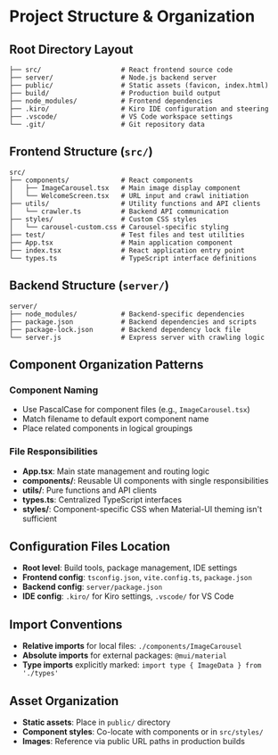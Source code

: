 # Project Structure & Organization

## Root Directory Layout

```
├── src/                    # React frontend source code
├── server/                 # Node.js backend server
├── public/                 # Static assets (favicon, index.html)
├── build/                  # Production build output
├── node_modules/           # Frontend dependencies
├── .kiro/                  # Kiro IDE configuration and steering
├── .vscode/                # VS Code workspace settings
└── .git/                   # Git repository data
```

## Frontend Structure (`src/`)

```
src/
├── components/             # React components
│   ├── ImageCarousel.tsx   # Main image display component
│   └── WelcomeScreen.tsx   # URL input and crawl initiation
├── utils/                  # Utility functions and API clients
│   └── crawler.ts          # Backend API communication
├── styles/                 # Custom CSS styles
│   └── carousel-custom.css # Carousel-specific styling
├── test/                   # Test files and test utilities
├── App.tsx                 # Main application component
├── index.tsx               # React application entry point
└── types.ts                # TypeScript interface definitions
```

## Backend Structure (`server/`)

```
server/
├── node_modules/           # Backend-specific dependencies
├── package.json            # Backend dependencies and scripts
├── package-lock.json       # Backend dependency lock file
└── server.js               # Express server with crawling logic
```

## Component Organization Patterns

### Component Naming
- Use PascalCase for component files (e.g., `ImageCarousel.tsx`)
- Match filename to default export component name
- Place related components in logical groupings

### File Responsibilities
- **App.tsx**: Main state management and routing logic
- **components/**: Reusable UI components with single responsibilities
- **utils/**: Pure functions and API clients
- **types.ts**: Centralized TypeScript interfaces
- **styles/**: Component-specific CSS when Material-UI theming isn't sufficient

## Configuration Files Location

- **Root level**: Build tools, package management, IDE settings
- **Frontend config**: `tsconfig.json`, `vite.config.ts`, `package.json`
- **Backend config**: `server/package.json`
- **IDE config**: `.kiro/` for Kiro settings, `.vscode/` for VS Code

## Import Conventions

- **Relative imports** for local files: `./components/ImageCarousel`
- **Absolute imports** for external packages: `@mui/material`
- **Type imports** explicitly marked: `import type { ImageData } from './types'`

## Asset Organization

- **Static assets**: Place in `public/` directory
- **Component styles**: Co-locate with components or in `src/styles/`
- **Images**: Reference via public URL paths in production builds